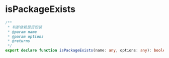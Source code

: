 # isPackageExists
```ts
/**
 * 判断依赖是否安装
 * @param name
 * @param options
 * @returns
 */
export declare function isPackageExists(name: any, options: any): boolean;

```
